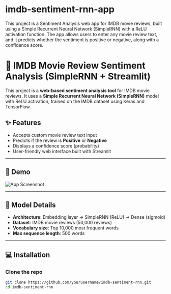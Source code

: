 # imdb-sentiment-rnn-app
This project is a Sentiment Analysis web app for IMDB movie reviews, built using a Simple Recurrent Neural Network (SimpleRNN) with a ReLU activation function. The app allows users to enter any movie review text, and it predicts whether the sentiment is positive or negative, along with a confidence score. 
# 🎥 IMDB Movie Review Sentiment Analysis (SimpleRNN + Streamlit)

This project is a **web-based sentiment analysis tool** for IMDB movie reviews. It uses a **Simple Recurrent Neural Network (SimpleRNN)** model with ReLU activation, trained on the IMDB dataset using Keras and TensorFlow.

## ✨ Features

- Accepts custom movie review text input
- Predicts if the review is **Positive** or **Negative**
- Displays a confidence score (probability)
- User-friendly web interface built with Streamlit

---

## 🚀 Demo

![App Screenshot](https://user-images.githubusercontent.com/your-screenshot.png)

---

## 📄 Model Details

- **Architecture**: Embedding layer → SimpleRNN (ReLU) → Dense (sigmoid)
- **Dataset**: IMDB movie reviews (50,000 reviews)
- **Vocabulary size**: Top 10,000 most frequent words
- **Max sequence length**: 500 words

---

## 💻 Installation

### Clone the repo

```bash
git clone https://github.com/yourusername/imdb-sentiment-rnn.git
cd imdb-sentiment-rnn

